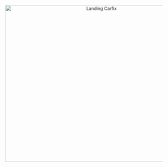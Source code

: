 <!-- <img src="/images/landing.png"> -->

<div align="center">
    <img alt="Landing Carfix" title="#delicinha" src="./images/landing.png" width="600px" height="500px"/>
</div>
